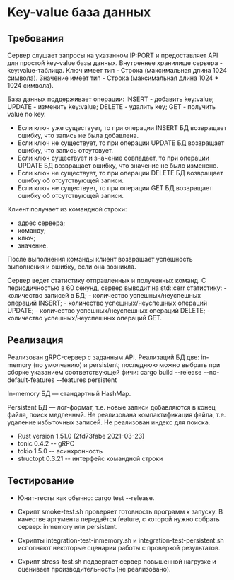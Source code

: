 # Key-value база данных

## Требования

Cервер слушает запросы на указанном IP:PORT и предоставляет API для
простой key-value базы данных.  Внутреннее хранилище сервера -
key:value-таблица.  Ключ имеет тип - Строка (максимальная длина 1024
символа).  Значение имеет тип - Строка (максимальная длина 1024 * 1024
символа).

База данных поддерживает операции:
	INSERT - добавить key:value;
	UPDATE - изменить key:value;
	DELETE - удалить key;
	GET - получить value по key.

- Если ключ уже существует, то при операции INSERT БД возвращает ошибку, что запись не была добавлена.
- Если ключ не существует, то при операции UPDATE БД возвращает ошибку, что запись отсутсвует.
- Если ключ существует и значение совпадает, то при операции UPDATE БД возвращает ошибку, что значение не было изменено.
- Если ключ не существует, то при операции DELETE БД возвращает ошибку об отсутствующей записи.
- Если ключ не существует, то при операции GET БД возвращает ошибку об отсутствующей записи.

Клиент получает из командной строки:
   - адрес сервера;
   - команду;
   - ключ;
   - значение.

После выполнения команды клиент возвращает успешность выполнения и ошибку, если она возникла.

Сервер ведет статистику отправленных и полученных команд.
С периодичностью в 60 секунд, сервер выводит на std::cerr статистику:
	- количество записей в БД;
	- количество успешных/неуспешных операций INSERT;
	- количество успешных/неуспешных операций UPDATE;
	- количество успешных/неуспешных операций DELETE;
	- количество успешных/неуспешных операций GET.

## Реализация

Реализован gRPC-сервер с заданным API. Реализаций БД две: in-memory
(по умолчанию) и persistent; последнюю можно выбрать при сборке указанием
соответствующей фичи:
	cargo build --release --no-default-features --features persistent

In-memory БД — стандартный HashMap.

Persistent БД — лог-формат, т.е. новые записи добавляются в конец
файла, поиск медленный. Не реализована компактификация файла,
т.е. удаление избыточных записей. Не реализован индекс для поиска.

* Rust version 1.51.0 (2fd73fabe 2021-03-23)
* tonic 0.4.2 -- gRPC
* tokio 1.5.0 -- асинхронность
* structopt 0.3.21 -- интерфейс командной строки

## Тестирование

* Юнит-тесты как обычно: cargo test --release.

* Скрипт smoke-test.sh проверяет готовность программ к запуску. В
  качестве аргумента передаётся feature, с которой нужно собрать
  сервер: inmemory или persistent.

* Скрипты integration-test-inmemory.sh и integration-test-persistent.sh
  исполняют некоторые сценарии работы с проверкой результатов.

* Скрипт stress-test.sh подвергает сервер повышенной нагрузке и
  оценивает производительность (не реализовано).
